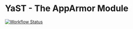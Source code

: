 # YaST - The AppArmor Module #

[![Workflow Status](https://github.com/yast/yast-apparmor/workflows/CI/badge.svg?branch=master)](
https://github.com/yast/yast-apparmor/actions?query=branch%3Amaster)
